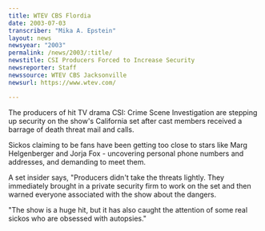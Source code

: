 ```yaml
---
title: WTEV CBS Flordia
date: 2003-07-03
transcriber: "Mika A. Epstein"
layout: news
newsyear: "2003"
permalink: /news/2003/:title/
newstitle: CSI Producers Forced to Increase Security
newsreporter: Staff
newssource: WTEV CBS Jacksonville
newsurl: https://www.wtev.com/

---
```


The producers of hit TV drama CSI: Crime Scene Investigation are stepping up security on the show's California set after cast members received a barrage of death threat mail and calls.

Sickos claiming to be fans have been getting too close to stars like Marg Helgenberger and Jorja Fox - uncovering personal phone numbers and addresses, and demanding to meet them.

A set insider says, "Producers didn't take the threats lightly. They immediately brought in a private security firm to work on the set and then warned everyone associated with the show about the dangers.

"The show is a huge hit, but it has also caught the attention of some real sickos who are obsessed with autopsies."
